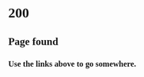 <h1 style="font-family:ComicSans;">200</h1>
<h2 style="font-family:ComicSans;">Page found&nbsp;&nbsp;🎉</h2>
<h3 style="font-family:ComicSans;">Use the links above to go somewhere.</h3>
